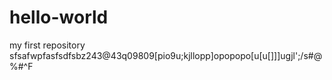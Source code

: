 # hello-world
my first repository
sfsafwpfasfsdfsbz243@43q09809[pio9u;kjllopp]opopopo[u[u[]]]ugjl';/s#@%#^F
